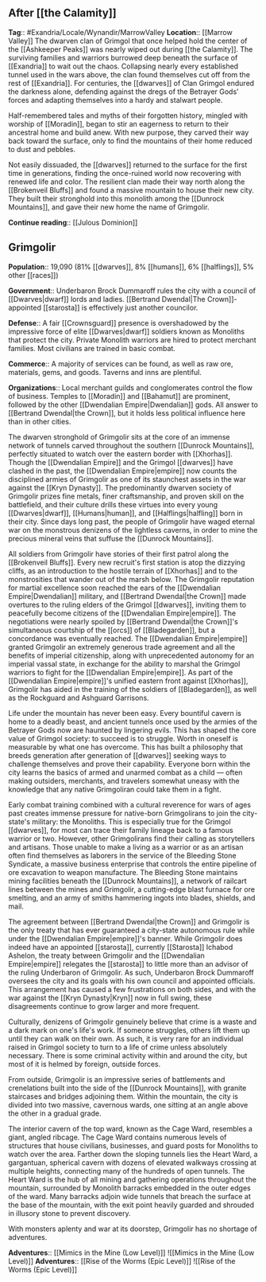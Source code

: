 ## After [[the Calamity]]
**Tag**:: #Exandria/Locale/Wynandir/MarrowValley
**Location**:: [[Marrow Valley]]
The dwarven clan of Grimgol that once helped hold the center of the [[Ashkeeper Peaks]] was nearly wiped out during [[the Calamity]]. The surviving families and warriors burrowed deep beneath the surface of [[Exandria]] to wait out the chaos. Collapsing nearly every established tunnel used in the wars above, the clan found themselves cut off from the rest of [[Exandria]]. For centuries, the [[dwarves]] of Clan Grimgol endured the darkness alone, defending against the dregs of the Betrayer Gods’ forces and adapting themselves into a hardy and stalwart people.

Half-remembered tales and myths of their forgotten history, mingled with worship of [[Moradin]], began to stir an eagerness to return to their ancestral home and build anew. With new purpose, they carved their way back toward the surface, only to find the mountains of their home reduced to dust and pebbles.

Not easily dissuaded, the [[dwarves]] returned to the surface for the first time in generations, finding the once-ruined world now recovering with renewed life and color. The resilient clan made their way north along the [[Brokenveil Bluffs]] and found a massive mountain to house their new city. They built their stronghold into this monolith among the [[Dunrock Mountains]], and gave their new home the name of Grimgolir.

**Continue reading**:: [[Julous Dominion]]

## Grimgolir

**Population**:: 19,090 (81% [[dwarves]], 8% [[humans]], 6% [[halflings]], 5% other [[races]])

**Government**:: Underbaron Brock Dummaroff rules the city with a council of [[Dwarves|dwarf]] lords and ladies. [[Bertrand Dwendal|The Crown]]-appointed [[starosta]] is effectively just another councilor.

**Defense**:: A fair [[Crownsguard]] presence is overshadowed by the impressive force of elite [[Dwarves|dwarf]] soldiers known as Monoliths that protect the city. Private Monolith warriors are hired to protect merchant families. Most civilians are trained in basic combat.

**Commerce**:: A majority of services can be found, as well as raw ore, materials, gems, and goods. Taverns and inns are plentiful.

**Organizations**:: Local merchant guilds and conglomerates control the flow of business. Temples to [[Moradin]] and [[Bahamut]] are prominent, followed by the other [[Dwendalian Empire|Dwendalian]] gods. All answer to [[Bertrand Dwendal|the Crown]], but it holds less political influence here than in other cities.

The dwarven stronghold of Grimgolir sits at the core of an immense network of tunnels carved throughout the southern [[Dunrock Mountains]], perfectly situated to watch over the eastern border with [[Xhorhas]]. Though the [[Dwendalian Empire]] and the Grimgol [[dwarves]] have clashed in the past, the [[Dwendalian Empire|empire]] now counts the disciplined armies of Grimgolir as one of its staunchest assets in the war against the [[Kryn Dynasty]]. The predominantly dwarven society of Grimgolir prizes fine metals, finer craftsmanship, and proven skill on the battlefield, and their culture drills these virtues into every young [[Dwarves|dwarf]], [[Humans|human]], and [[Halflings|halfling]] born in their city. Since days long past, the people of Grimgolir have waged eternal war on the monstrous denizens of the lightless caverns, in order to mine the precious mineral veins that suffuse the [[Dunrock Mountains]].

All soldiers from Grimgolir have stories of their first patrol along the [[Brokenveil Bluffs]]. Every new recruit's first station is atop the dizzying cliffs, as an introduction to the hostile terrain of [[Xhorhas]] and to the monstrosities that wander out of the marsh below. The Grimgolir reputation for martial excellence soon reached the ears of the [[Dwendalian Empire|Dwendalian]] military, and [[Bertrand Dwendal|the Crown]] made overtures to the ruling elders of the Grimgol [[dwarves]], inviting them to peacefully become citizens of the [[Dwendalian Empire|empire]]. The negotiations were nearly spoiled by [[Bertrand Dwendal|the Crown]]'s simultaneous courtship of the [[orcs]] of [[Bladegarden]], but a concordance was eventually reached. The [[Dwendalian Empire|empire]] granted Grimgolir an extremely generous trade agreement and all the benefits of imperial citizenship, along with unprecedented autonomy for an imperial vassal state, in exchange for the ability to marshal the Grimgol warriors to fight for the [[Dwendalian Empire|empire]]. As part of the [[Dwendalian Empire|empire]]'s unified eastern front against [[Xhorhas]], Grimgolir has aided in the training of the soldiers of [[Bladegarden]], as well as the Rockguard and Ashguard Garrisons.

Life under the mountain has never been easy. Every bountiful cavern is home to a deadly beast, and ancient tunnels once used by the armies of the Betrayer Gods now are haunted by lingering evils. This has shaped the core value of Grimgol society: to succeed is to struggle. Worth in oneself is measurable by what one has overcome. This has built a philosophy that breeds generation after generation of [[dwarves]] seeking ways to challenge themselves and prove their capability. Everyone born within the city learns the basics of armed and unarmed combat as a child — often making outsiders, merchants, and travelers somewhat uneasy with the knowledge that any native Grimgoliran could take them in a fight.

Early combat training combined with a cultural reverence for wars of ages past creates immense pressure for native-born Grimgolirans to join the city-state's military: the Monoliths. This is especially true for the Grimgol [[dwarves]], for most can trace their family lineage back to a famous warrior or two. However, other Grimgolirans find their calling as storytellers and artisans. Those unable to make a living as a warrior or as an artisan often find themselves as laborers in the service of the Bleeding Stone Syndicate, a massive business enterprise that controls the entire pipeline of ore excavation to weapon manufacture. The Bleeding Stone maintains mining facilities beneath the [[Dunrock Mountains]], a network of railcart lines between the mines and Grimgolir, a cutting-edge blast furnace for ore smelting, and an army of smiths hammering ingots into blades, shields, and mail.

The agreement between [[Bertrand Dwendal|the Crown]] and Grimgolir is the only treaty that has ever guaranteed a city-state autonomous rule while under the [[Dwendalian Empire|empire]]'s banner. While Grimgolir does indeed have an appointed [[starosta]], currently [[Starosta]] Ichabod Ashelon, the treaty between Grimgolir and the [[Dwendalian Empire|empire]] relegates the [[starosta]] to little more than an advisor of the ruling Underbaron of Grimgolir. As such, Underbaron Brock Dummaroff oversees the city and its goals with his own council and appointed officials. This arrangement has caused a few frustrations on both sides, and with the war against the [[Kryn Dynasty|Kryn]] now in full swing, these disagreements continue to grow larger and more frequent.

Culturally, denizens of Grimgolir genuinely believe that crime is a waste and a dark mark on one's life's work. If someone struggles, others lift them up until they can walk on their own. As such, it is very rare for an individual raised in Grimgol society to turn to a life of crime unless absolutely necessary. There is some criminal activity within and around the city, but most of it is helmed by foreign, outside forces.

From outside, Grimgolir is an impressive series of battlements and crenelations built into the side of the [[Dunrock Mountains]], with granite staircases and bridges adjoining them. Within the mountain, the city is divided into two massive, cavernous wards, one sitting at an angle above the other in a gradual grade.

The interior cavern of the top ward, known as the Cage Ward, resembles a giant, angled ribcage. The Cage Ward contains numerous levels of structures that house civilians, businesses, and guard posts for Monoliths to watch over the area. Farther down the sloping tunnels lies the Heart Ward, a gargantuan, spherical cavern with dozens of elevated walkways crossing at multiple heights, connecting many of the hundreds of open tunnels. The Heart Ward is the hub of all mining and gathering operations throughout the mountain, surrounded by Monolith barracks embedded in the outer edges of the ward. Many barracks adjoin wide tunnels that breach the surface at the base of the mountain, with the exit point heavily guarded and shrouded in illusory stone to prevent discovery.

With monsters aplenty and war at its doorstep, Grimgolir has no shortage of adventures.

**Adventures**:: [[Mimics in the Mine (Low Level)]]
![[Mimics in the Mine (Low Level)]]
**Adventures**:: [[Rise of the Worms (Epic Level)]]
![[Rise of the Worms (Epic Level)]]
